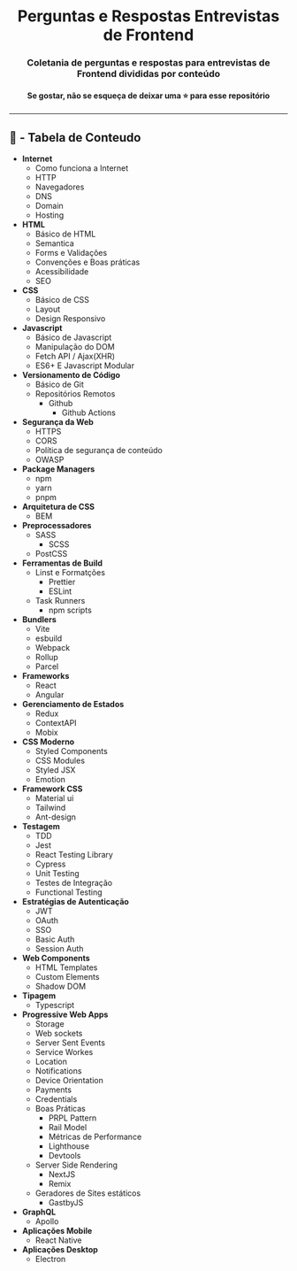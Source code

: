 <div align="center">
    <h1>Perguntas e Respostas Entrevistas de Frontend</h1>
</div>

<div align="center">
    <h3>Coletania de perguntas e respostas para entrevistas de Frontend divididas por conteúdo</h3>
    <h4>Se gostar, não se esqueça de deixar uma ⭐ para esse repositório</h4>
</div>

---
<h2>📌 -  Tabela de Conteudo </h2>

 - **Internet**
	 - Como funciona a Internet
	 - HTTP
	 - Navegadores
	 - DNS
	 - Domain
	 - Hosting
 - **HTML**
	 - Básico de HTML
	 - Semantica
	 - Forms e Validações
	 - Convenções e Boas práticas
	 - Acessibilidade
	 - SEO
 - **CSS**
	 - Básico de CSS
	 - Layout
	 - Design Responsivo
 - **Javascript**
	 - Básico de Javascript
	 - Manipulação do DOM
	 - Fetch API / Ajax(XHR)
	 - ES6+ E Javascript Modular
 - **Versionamento de Código**
	 - Básico de Git
	 - Repositórios Remotos
		 - Github
			 - Github Actions
 - **Segurança da Web**
	 - HTTPS
	 - CORS
	 -   Política de segurança de conteúdo
	 - OWASP
 - **Package Managers**
	 - npm
	 - yarn
	 - pnpm
 - **Arquitetura de CSS**
	 - BEM
 - **Preprocessadores**
	 - SASS
		 - SCSS
	 - PostCSS
 - **Ferramentas de Build**
	 - Linst e Formatções
		 - Prettier
		 - ESLint
	- Task Runners
		- npm scripts
 - **Bundlers**
	 - Vite
	 - esbuild
	 - Webpack
	 - Rollup
	 - Parcel
 - **Frameworks**
	 - React
	 - Angular
 - **Gerenciamento de Estados**
	 - Redux
	 - ContextAPI
	 - Mobix
 - **CSS Moderno**
	 - Styled Components
	 - CSS Modules
	 - Styled JSX
	 - Emotion
- **Framework CSS**
	- Material ui
	- Tailwind
	- Ant-design
- **Testagem**
	- TDD
	- Jest
	- React Testing Library
	- Cypress
	- Unit Testing
	- Testes de Integração
	- Functional Testing
- **Estratégias de Autenticação**
	- JWT
	- OAuth
	- SSO
	- Basic Auth
	- Session Auth
-	**Web Components**
	-	HTML Templates
	-	Custom Elements
	-	Shadow DOM
- **Tipagem**
	- Typescript
- **Progressive Web Apps**
	- Storage
	- Web sockets
	- Server Sent Events
	- Service Workes
	- Location
	- Notifications
	- Device Orientation
	- Payments
	- Credentials
	- Boas Práticas
		- PRPL Pattern
		- Rail Model
		- Métricas de Performance
		- Lighthouse
		- Devtools
	- Server Side Rendering
		- NextJS
		- Remix
	- Geradores de Sites estáticos
		- GastbyJS
- **GraphQL**
	- Apollo
-	**Aplicações Mobile**
	-	React Native
- **Aplicações Desktop**
	- Electron
